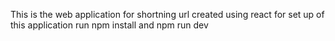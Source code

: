 This is the web application for  shortning url created using react 
for set up of this application run npm install and npm run dev

